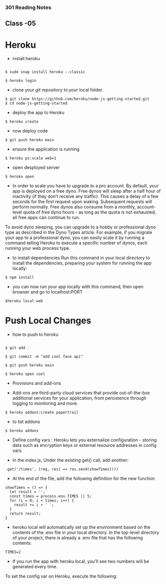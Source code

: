 
### 301 Reading Notes

## Class -05


# Heroku

- install heroku

```

$ sudo snap install heroku --classic

$ heroku login

```

- clone your git repository to your local folder.

```
$ git clone https://github.com/heroku/node-js-getting-started.git
$ cd node-js-getting-started

```

- deploy the app to Heroku

```
$ heroku create
```

- now deploy code

```
$ git push heroku main

```

- ensure the application is running

```
$ heroku ps:scale web=1
```

- open desployed server

```
$ heroku open
```

- In order to scale you have to upgrade to a pro account. By default, your app is deployed on a free dyno. Free dynos will sleep after a half hour of inactivity (if they don’t receive any traffic). This causes a delay of a few seconds for the first request upon waking. Subsequent requests will perform normally. Free dynos also consume from a monthly, account-level quota of free dyno hours - as long as the quota is not exhausted, all free apps can continue to run.

To avoid dyno sleeping, you can upgrade to a hobby or professional dyno type as described in the Dyno Types article. For example, if you migrate your app to a professional dyno, you can easily scale it by running a command telling Heroku to execute a specific number of dynos, each running your web process type.

- to install dependencies Run this command in your local directory to install the dependencies, preparing your system for running the app locally:

```
$ npm install
```

- you can now run your app locally with this command, then open browser and go to localhost:PORT

```
$heroku local web
```

# Push Local Changes

- how to push to heroku

```

$ git add .

$ git commit -m "add cool face api"

$ git push heroku main

$ heroku open cool

```

- Provisions and add-ons

- Add-ons are third-party cloud services that provide out-of-the-box additional services for your application, from persistence through logging to monitoring and more.

```
$ heroku addons:create papertrail
```

- to list addons

```
$ heroku addons
```

- Define config vars : Heroku lets you externalize configuration - storing data such as encryption keys or external resource addresses in config vars.

- In the index.js, Under the existing get() call, add another:

```
.get('/times', (req, res) => res.send(showTimes()))
```

- At the end of the file, add the following definition for the new function

```
showTimes = () => {
  let result = '';
  const times = process.env.TIMES || 5;
  for (i = 0; i < times; i++) {
    result += i + ' ';
  }
  return result;
}
```
- heroku local will automatically set up the environment based on the contents of the .env file in your local directory. In the top-level directory of your project, there is already a .env file that has the following contents:

```
TIMES=2
```

- If you run the app with heroku local, you’ll see two numbers will be generated every time.

To set the config var on Heroku, execute the following:

```

